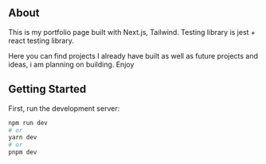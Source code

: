 ## About

This is my portfolio page built with Next.js, Tailwind.
Testing library is jest + react testing library.

Here you can find projects I already have built as well as future projects and ideas, i am planning on building.
Enjoy
## Getting Started

First, run the development server:

```bash
npm run dev
# or
yarn dev
# or
pnpm dev
```



